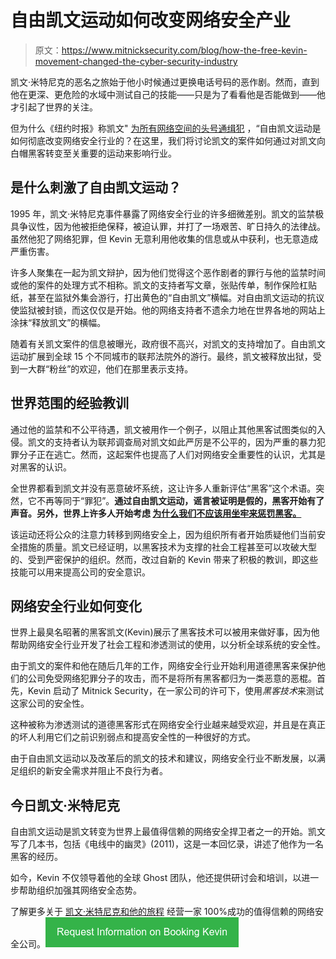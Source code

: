 # 自由凯文运动如何改变网络安全产业

> 原文：<https://www.mitnicksecurity.com/blog/how-the-free-kevin-movement-changed-the-cyber-security-industry>

凯文·米特尼克的恶名之旅始于他小时候通过更换电话号码的恶作剧。然而，直到他在更深、更危险的水域中测试自己的技能——只是为了看看他是否能做到——他才引起了世界的关注。

但为什么《纽约时报》称凯文" [为所有网络空间的头号通缉犯](/in-the-news/kevin-mitnick-genius-and-one-of-the-most-famous-hackers-in-history) ，“自由凯文运动是如何彻底改变网络安全行业的？在这里，我们将讨论凯文的案件如何通过对凯文向白帽黑客转变至关重要的运动来影响行业。

## 是什么刺激了自由凯文运动？

1995 年，凯文·米特尼克事件暴露了网络安全行业的许多细微差别。凯文的监禁极具争议性，因为他被拒绝保释，被迫认罪，并打了一场艰苦、旷日持久的法律战。虽然他犯了网络犯罪，但 Kevin 无意利用他收集的信息或从中获利，也无意造成严重伤害。

许多人聚集在一起为凯文辩护，因为他们觉得这个恶作剧者的罪行与他的监禁时间或他的案件的处理方式不相称。凯文的支持者写文章，张贴传单，制作保险杠贴纸，甚至在监狱外集会游行，打出黄色的“自由凯文”横幅。对自由凯文运动的抗议使监狱被封锁，而这仅仅是开始。他的网络支持者不遗余力地在世界各地的网站上涂抹“释放凯文”的横幅。

随着有关凯文案件的信息被曝光，政府很不高兴，对凯文的支持增加了。自由凯文运动扩展到全球 15 个不同城市的联邦法院外的游行。最终，凯文被释放出狱，受到一大群“粉丝”的欢迎，他们在那里表示支持。

## 世界范围的经验教训

通过他的监禁和不公平待遇，凯文被用作一个例子，以阻止其他黑客试图类似的入侵。凯文的支持者认为联邦调查局对凯文如此严厉是不公平的，因为严重的暴力犯罪分子正在逃亡。然而，这起案件也提高了人们对网络安全重要性的认识，尤其是对黑客的认识。

全世界都看到凯文并没有恶意破坏系统，这让许多人重新评估“黑客”这个术语。突然，它不再等同于“罪犯”。**通过自由凯文运动，谣言被证明是假的，黑客开始有了声音。另外，世界上许多人开始考虑 [为什么我们不应该用坐牢来惩罚黑客。](https://theconversation.com/kevin-mitnicks-story-shows-why-we-shouldnt-use-jail-to-make-examples-of-hackers-41038)**

该运动还将公众的注意力转移到网络安全上，因为组织所有者开始质疑他们当前安全措施的质量。凯文已经证明，以黑客技术为支撑的社会工程甚至可以攻破大型的、受到严密保护的组织。然而，改过自新的 Kevin 带来了积极的教训，即这些技能可以用来提高公司的安全意识。

## 网络安全行业如何变化

世界上最臭名昭著的黑客凯文(Kevin)展示了黑客技术可以被用来做好事，因为他帮助网络安全行业开发了社会工程和渗透测试的使用，以分析全球系统的安全性。

由于凯文的案件和他在随后几年的工作，网络安全行业开始利用道德黑客来保护他们的公司免受网络犯罪分子的攻击，而不是将所有黑客都归为一类恶意的恶棍。首先，Kevin 启动了 Mitnick Security，在一家公司的许可下，使用*黑客技术*来测试这家公司的安全性。

这种被称为渗透测试的道德黑客形式在网络安全行业越来越受欢迎，并且是在真正的坏人利用它们之前识别弱点和提高安全性的一种很好的方式。

由于自由凯文运动以及改革后的凯文的技术和建议，网络安全行业不断发展，以满足组织的新安全需求并阻止不良行为者。

## 今日凯文·米特尼克

自由凯文运动是凯文转变为世界上最值得信赖的网络安全捍卫者之一的开始。凯文写了几本书，包括《电线中的幽灵》(2011)，这是一本回忆录，讲述了他作为一名黑客的经历。

如今，Kevin 不仅领导着他的全球 Ghost 团队，他还提供研讨会和培训，以进一步帮助组织加强其网络安全态势。

了解更多关于 [凯文·米特尼克和他的旅程](/about-kevin-mitnick-mitnick-security) 经营一家 100%成功的值得信赖的网络安全公司。[![Request Information on Booking Kevin](img/722d975040dec6da786168c1fdcff315.png)](https://cta-redirect.hubspot.com/cta/redirect/3875471/69b0e236-04db-4e76-81ba-fd88200f9029)